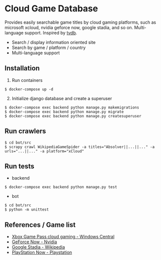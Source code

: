 # Cloud Game Database

Provides easily searchable game titles by cloud gaming platforms, such as microsoft xcloud, nvidia geforce now, google stadia, and so on. Multi-language support. Inspired by [tvdb](http://thetvdb.com).

- Search / display information oriented site
- Search by game / platform / country
- Multi-language support

## Installation

1. Run containers
```
$ docker-compose up -d
```

2. Initialize django database and create a superuser
```
$ docker-compose exec backend python manage.py makemigrations
$ docker-compose exec backend python manage.py migrate
$ docker-compose exec backend python manage.py createsuperuser
```

## Run crawlers
```
$ cd bot/src
$ scrapy crawl WikipediaGameSpider -a titles="Absolver||...||..." -a urls="...||..." -a platform="xCloud"
```

## Run tests
- backend
```
$ docker-compose exec backend python manage.py test
```
- bot
```
$ cd bot/src
$ python -m unittest
```

## References / Game list

- [Xbox Game Pass cloud gaming - Windows Central](https://www.windowscentral.com/xbox-project-xcloud-games-list)
- [GeForce Now - Nvidia](https://www.nvidia.com/en-us/geforce-now/games/)
- [Google Stadia - Wikipedia](https://en.wikipedia.org/wiki/List_of_Stadia_games)
- [PlayStation Now - Playstation](https://www.playstation.com/en-ca/ps-now/ps-now-games/#all-ps-now-games)